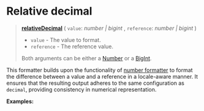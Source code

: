 <script setup>
  import DemoValueFormatter from '../../DemoValueFormatter.vue';
  import { demos } from '../preconfigured-formatters';
</script>

# Relative decimal <Badge type="info" text="@localizer/format" />

> **[relativeDecimal](../../../api/_localizer/format/relativeDecimal/index.md)** ( `value`: _number | bigint_ , `reference`: _number | bigint_ )
>
> - `value` - The value to format.
> - `reference` - The reference value.
>
> Both arguments can be either a [Number](https://developer.mozilla.org/en-US/docs/Web/JavaScript/Reference/Global_Objects/Number) or a [BigInt](https://developer.mozilla.org/en-US/docs/Web/JavaScript/Reference/Global_Objects/BigInt).

This formatter builds upon the functionality of [number formatter](./decimal.md) to format the difference between a value and a reference in a locale-aware manner. It ensures that the resulting output adheres to the same configuration as `decimal`, providing consistency in numerical representation.

**Examples:**

<DemoValueFormatter :demo="demos.relativeDecimal"/>
